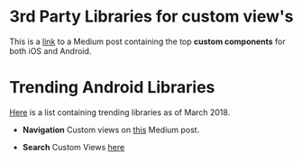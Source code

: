 # 3rd Party Libraries for custom view's

This is a [link](https://uxplanet.org/top-15-card-based-github-ui-libraries-and-components-for-ios-android-swift-java-8451133c16fb) to a Medium post containing the top **custom components** for both iOS and Android.


# Trending Android Libraries

[Here](https://medium.com/@geekonjava/best-trending-android-libraries-of-march-2018-cd24da1dde16) is a list containing trending libraries as of March 2018.

- **Navigation** Custom views on [this](https://uxplanet.org/top-15-android-navigation-github-ui-libraries-and-components-java-kotlin-a90da35dead3) Medium post.


- **Search** Custom Views [here](https://uxplanet.org/top-15-search-github-ui-libraries-and-components-java-swift-8d7403e73aa8)